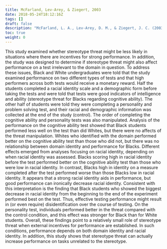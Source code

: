 ```yaml
---
title: McFarland, Lev-Arey, & Ziegert, 2003
date: 2018-05-24T18:12:16Z
tags: []
draft: false
description: "McFarland, L. A., Lev-Arey, D. M., & Ziegert, J. C. (2003). An examination of stereotype threat in a motivational context. *Human Performance, 16,* 181-205."
toc: true
weight: 0
---
```


This study examined whether stereotype threat might be less likely in situations where there are incentives for strong performance. In addition, the study was designed to determine if stereotype threat might also affect performance on a test irrelevant to the domain in question. To address these issues, Black and White undergraduates were told that the study examined performance on two different types of tests and that high performers across both tests would receive a monetary reward. Half the students completed a racial identity scale and a demographic form before taking the tests and were told that tests were good indicators of intelligence and ability (stereotype threat for Blacks regarding cognitive ability). The other half of students were told they were completing a personality and problem solving test, and their racial and demographic information was collected at the end of the study (control). The order of completing the cognitive ability and personality tests was also manipulated. Analysis of the performance on the cognitive ability test showed that Black students performed less well on the test than did Whites, but there were no affects of the threat manipulation. Whites who identified with the domain performed better on the cognitive ability test than those who did not, but there was no relationship between domain identity and performance for Blacks. Different effects emerged from analyses focusing on racial identity, depending on when racial identity was assessed. Blacks scoring high in racial identity before the test performed better on the cognitive ability test than those who were low in racial identity. In contrast, Blacks high in identity on a measure completed after the test performed worse than those Blacks low in racial identity. It appears that a strong racial identity aids in performance, but good performance can ironically decrease racial identity. Consistent with this interpretation is the finding that Black students who showed the biggest decrease in racial identity from the beginning to the end of the experiment performed best on the test. Thus, effective testing performance might result in (or even require) disidentification over the course of testing. On the personality test, individuals performed better in the threat compared with the control condition, and this effect was stronger for Black than for White students. Overall, these findings point to a relatively small role of stereotype threat when external incentives for performance are established. In such conditions, performance depends on both domain identity and racial identity. In addition, this study shows that stereotype threat can actually increase performance on tasks unrelated to the stereotype.
